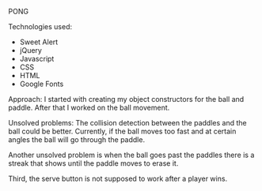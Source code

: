 PONG

Technologies used:
- Sweet Alert
- jQuery
- Javascript
- CSS
- HTML
- Google Fonts

Approach:
I started with creating my object constructors for the ball and paddle.  After that I worked on the ball movement.  

Unsolved problems:
The collision detection between the paddles and the ball could be better.  Currently, if the ball moves too fast and at certain angles the ball will go through the paddle.  

Another unsolved problem is when the ball goes past the paddles there is a streak that shows until the paddle moves to erase it.

Third, the serve button is not supposed to work after a player wins.
